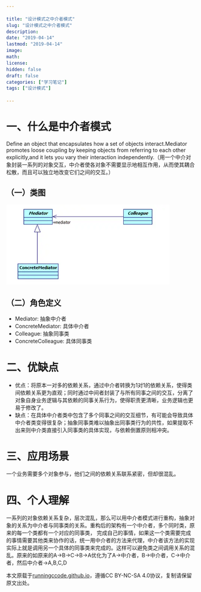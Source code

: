 ```yaml
---

title: "设计模式之中介者模式"
slug: "设计模式之中介者模式"
description:
date: "2019-04-14"
lastmod: "2019-04-14"
image:
math:
license:
hidden: false
draft: false
categories: ["学习笔记"]
tags: ["设计模式"]

---
```

# 一、什么是中介者模式
Define an object that encapsulates how a set of objects interact.Mediator promotes loose coupling by keeping objects from referring to each other explicitly,and it lets you vary their interaction independently.（用一个中介对象封装一系列的对象交互，中介者使各对象不需要显示地相互作用，从而使其耦合松散，而且可以独立地改变它们之间的交互。）
## （一）类图
![img.png](img.png)
## （二）角色定义
- Mediator: 抽象中介者
- ConcreteMediator: 具体中介者
- Colleague: 抽象同事类
- ConcreteColleague: 具体同事类
# 二、优缺点
- 优点：将原本一对多的依赖关系，通过中介者转换为1对1的依赖关系，使得类间依赖关系更为直观；同时通过中间者封装了与所有同事之间的交互，分离了对象自身业务逻辑与其依赖的同事关系行为，使得职责更清晰，业务逻辑也更易于修改了。
- 缺点：在具体中介者类中包含了多个同事之间的交互细节，有可能会导致具体中介者类变得很复杂；抽象同事类难以抽象出同事类行为的共性，如果提取不出来则中介类直接引入同事类的具体实现，与依赖倒置原则相冲突。
# 三、应用场景
一个业务需要多个对象参与，他们之间的依赖关系联系紧密，但却很混乱。
# 四、个人理解
一系列的对象依赖关系复杂，层次混乱，那么可以用中介者模式进行重构，抽象对象的关系为中介者与同事类的关系。重构后的架构有一个中介者，多个同时类，原来的每一个类都有一个对应的同事类，
完成自己的事情，如果这一个类需要完成的事情需要其他类来协作的话，统一用中介者的方法来代理，中介者该方法的实现实际上就是调用另一个具体的同事类来完成的。这样可以避免类之间调用关系的混乱。原来的如原来的A->B->C->B->A优化为了A->中介者，B->中介者，C->中介者，然后中介者->A,B,C,D

本文原载于[runningccode.github.io](https://runningccode.github.io)，遵循CC BY-NC-SA 4.0协议，复制请保留原文出处。